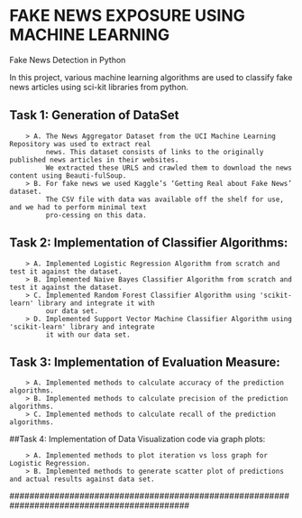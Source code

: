 # FAKE NEWS EXPOSURE USING MACHINE LEARNING

Fake News Detection in Python

In this project, various machine learning algorithms are used to classify fake news articles using sci-kit libraries from python.



 ## Task 1: Generation of DataSet

		> A. The News Aggregator Dataset from the UCI Machine Learning Repository was used to extract real 
		     news. This dataset consists of links to the originally published news articles in their websites.
			 We extracted these URLS and crawled them to download the news content using Beauti-fulSoup.
		> B. For fake news we used Kaggle’s ‘Getting Real about Fake News’ dataset.
			 The CSV file with data was available off the shelf for use, and we had to perform minimal text
			 pro-cessing on this data.
		  
## Task 2: Implementation of Classifier Algorithms:

		> A. Implemented Logistic Regression Algorithm from scratch and test it against the dataset.
		> B. Implemented Naive Bayes Classifier Algorithm from scratch and test it against the dataset.
		> C. Implemented Random Forest Classifier Algorithm using 'scikit-learn' library and integrate it with 
		     our data set.
		> D. Implemented Support Vector Machine Classifier Algorithm using 'scikit-learn' library and integrate 
		     it with our data set.

## Task 3: Implementation of Evaluation Measure:
 	  
 	  	> A. Implemented methods to calculate accuracy of the prediction algorithms.
		> B. Implemented methods to calculate precision of the prediction algorithms.
		> C. Implemented methods to calculate recall of the prediction algorithms.

##Task 4: Implementation of Data Visualization code via graph plots:
	
		> A. Implemented methods to plot iteration vs loss graph for Logistic Regression.
		> B. Implemented methods to generate scatter plot of predictions and actual results against data set.
 	  

		
############################################################################################	














